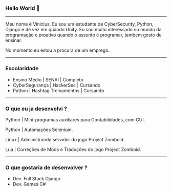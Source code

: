 ### Hello World 👋

<hr> 

Meu nome é Vinicius. Eu sou um estudante de CyberSecurity, Python, Django e de vez em quando Unity. Eu sou muito interessado no mundo da programação e proativo quando o assunto é programar, tambem gosto de ensinar. 

No momento eu estou a procura de um emprego.

<hr>

### Escolaridade

- Ensino Médio | SENAI | Completo
- CyberSegurança | HackerSec | Cursando
- Python | Hashtag Treinamentos | Cursando

<hr>

### O que eu ja desenvolvi ?

Python | Mini-programas auxiliares para Contabilidades, com GUI.

Python | Automações Selenium.

Linux  | Administrando servidor do jogo Project Zomboid.

Lua    | Correções de Mods e Traduções do jogo Project Zomboid.

<hr>

### O que gostaria de desenvolver ?

- Dev. Full Stack Django
- Dev. Games C#

<!--
COMENTARIO
-->
